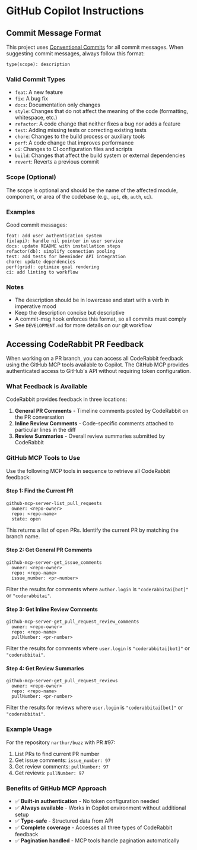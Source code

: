 # GitHub Copilot Instructions

## Commit Message Format

This project uses [Conventional Commits](https://www.conventionalcommits.org/) for all commit messages. When suggesting commit messages, always follow this format:

```
type(scope): description
```

### Valid Commit Types

- `feat`: A new feature
- `fix`: A bug fix
- `docs`: Documentation only changes
- `style`: Changes that do not affect the meaning of the code (formatting, whitespace, etc.)
- `refactor`: A code change that neither fixes a bug nor adds a feature
- `test`: Adding missing tests or correcting existing tests
- `chore`: Changes to the build process or auxiliary tools
- `perf`: A code change that improves performance
- `ci`: Changes to CI configuration files and scripts
- `build`: Changes that affect the build system or external dependencies
- `revert`: Reverts a previous commit

### Scope (Optional)

The scope is optional and should be the name of the affected module, component, or area of the codebase (e.g., `api`, `db`, `auth`, `ui`).

### Examples

Good commit messages:
```
feat: add user authentication system
fix(api): handle nil pointer in user service
docs: update README with installation steps
refactor(db): simplify connection pooling
test: add tests for beeminder API integration
chore: update dependencies
perf(grid): optimize goal rendering
ci: add linting to workflow
```

### Notes

- The description should be in lowercase and start with a verb in imperative mood
- Keep the description concise but descriptive
- A commit-msg hook enforces this format, so all commits must comply
- See `DEVELOPMENT.md` for more details on our git workflow

## Accessing CodeRabbit PR Feedback

When working on a PR branch, you can access all CodeRabbit feedback using the GitHub MCP tools available to Copilot. The GitHub MCP provides authenticated access to GitHub's API without requiring token configuration.

### What Feedback is Available

CodeRabbit provides feedback in three locations:

1. **General PR Comments** - Timeline comments posted by CodeRabbit on the PR conversation
2. **Inline Review Comments** - Code-specific comments attached to particular lines in the diff
3. **Review Summaries** - Overall review summaries submitted by CodeRabbit

### GitHub MCP Tools to Use

Use the following MCP tools in sequence to retrieve all CodeRabbit feedback:

#### Step 1: Find the Current PR

```
github-mcp-server-list_pull_requests
  owner: <repo-owner>
  repo: <repo-name>
  state: open
```

This returns a list of open PRs. Identify the current PR by matching the branch name.

#### Step 2: Get General PR Comments

```
github-mcp-server-get_issue_comments
  owner: <repo-owner>
  repo: <repo-name>
  issue_number: <pr-number>
```

Filter the results for comments where `author.login` is `"coderabbitai[bot]"` or `"coderabbitai"`.

#### Step 3: Get Inline Review Comments

```
github-mcp-server-get_pull_request_review_comments
  owner: <repo-owner>
  repo: <repo-name>
  pullNumber: <pr-number>
```

Filter the results for comments where `user.login` is `"coderabbitai[bot]"` or `"coderabbitai"`.

#### Step 4: Get Review Summaries

```
github-mcp-server-get_pull_request_reviews
  owner: <repo-owner>
  repo: <repo-name>
  pullNumber: <pr-number>
```

Filter the results for reviews where `user.login` is `"coderabbitai[bot]"` or `"coderabbitai"`.

### Example Usage

For the repository `narthur/buzz` with PR #97:

1. List PRs to find current PR number
2. Get issue comments: `issue_number: 97`
3. Get review comments: `pullNumber: 97`
4. Get reviews: `pullNumber: 97`

### Benefits of GitHub MCP Approach

- ✅ **Built-in authentication** - No token configuration needed
- ✅ **Always available** - Works in Copilot environment without additional setup
- ✅ **Type-safe** - Structured data from API
- ✅ **Complete coverage** - Accesses all three types of CodeRabbit feedback
- ✅ **Pagination handled** - MCP tools handle pagination automatically
